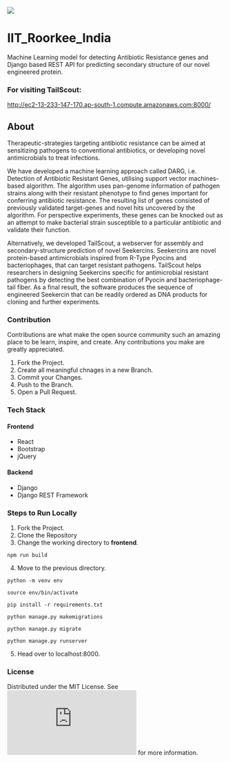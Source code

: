 ![](https://github.com/igemsoftware2020/IIT_Roorkee_India/blob/main/light%20blueAsset%201%404x.png)
# IIT_Roorkee_India
Machine Learning model for detecting Antibiotic Resistance genes and Django based REST API for predicting secondary structure of our novel engineered protein.

### For visiting TailScout:
http://ec2-13-233-147-170.ap-south-1.compute.amazonaws.com:8000/


## About
Therapeutic-strategies targeting antibiotic resistance can be aimed at sensitizing pathogens to conventional antibiotics, or developing novel antimicrobials to treat infections. 
 
We have developed a machine learning approach called DARG, i.e. Detection of Antibiotic Resistant Genes, utilising support vector machines-based algorithm. The algorithm uses pan-genome information of pathogen strains along with their resistant phenotype to find genes important for conferring antibiotic resistance. The resulting list of genes consisted of previously validated target-genes and novel hits uncovered by the algorithm. For perspective experiments, these genes can be knocked out as an attempt to make bacterial strain susceptible to a particular antibiotic and validate their function.

Alternatively, we developed TailScout, a webserver for assembly and secondary-structure prediction of novel Seekercins. Seekercins are novel protein-based antimicrobials inspired from R-Type Pyocins and bacteriophages, that can target resistant pathogens. TailScout helps researchers in designing Seekercins specific for antimicrobial resistant pathogens by detecting the best combination of Pyocin and bacteriophage-tail fiber. As a final result, the software produces the sequence of engineered Seekercin that can be readily ordered as DNA products for cloning and further experiments.

### Contribution
Contributions are what make the open source community such an amazing place to be learn, inspire, and create. Any contributions you make are greatly appreciated.

   1. Fork the Project.
   2. Create all meaningful chnages in a new Branch. 
   3. Commit your Changes. 
   4. Push to the Branch. 
   5. Open a Pull Request.
   
### Tech Stack
#### Frontend
- React
- Bootstrap
- jQuery

#### Backend
- Django
- Django REST Framework
   
### Steps to Run Locally
1. Fork the Project.
2. Clone the Repository
3. Change the working directory to **frontend**.

```
npm run build
```
4. Move to the previous directory.
```
python -m venv env
```
```
source env/bin/activate
```
```
pip install -r requirements.txt
```
```
python manage.py makemigrations
```
```
python manage.py migrate
```
```
python manage.py runserver
```
5. Head over to localhost:8000. 

### License
Distributed under the MIT License. See ![LICENSE](https://github.com/igemsoftware2020/IIT_Roorkee_India/blob/main/LICENSE.md) for more information.






